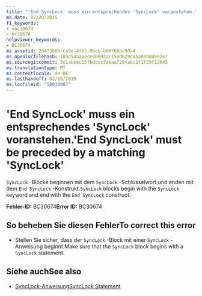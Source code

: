 ```yaml
---
title: "'End SyncLock' muss ein entsprechendes 'SyncLock' voranstehen."
ms.date: 07/20/2015
f1_keywords:
- vbc30674
- bc30674
helpviewer_keywords:
- BC30674
ms.assetid: 2d473b0b-ca9e-43b5-9bcb-b00766bc90a4
ms.openlocfilehash: 10ac54a2aece4b6922c159d629c85a8eb04992e7
ms.sourcegitcommit: 5c1abeec15fbddcc7dbaa729fabc1f1f29f12045
ms.translationtype: MT
ms.contentlocale: de-DE
ms.lasthandoff: 03/15/2019
ms.locfileid: "58034087"
---
```

# <a name="end-synclock-must-be-preceded-by-a-matching-synclock"></a><span data-ttu-id="9f25f-102">'End SyncLock' muss ein entsprechendes 'SyncLock' voranstehen.</span><span class="sxs-lookup"><span data-stu-id="9f25f-102">'End SyncLock' must be preceded by a matching 'SyncLock'</span></span>
<span data-ttu-id="9f25f-103">`SyncLock` -Blöcke beginnen mit dem `SyncLock` -Schlüsselwort und enden mit dem `End SyncLock` -Konstrukt.</span><span class="sxs-lookup"><span data-stu-id="9f25f-103">`SyncLock` blocks begin with the `SyncLock` keyword and end with the `End SyncLock` construct.</span></span>  
  
 <span data-ttu-id="9f25f-104">**Fehler-ID:** BC30674</span><span class="sxs-lookup"><span data-stu-id="9f25f-104">**Error ID:** BC30674</span></span>  
  
## <a name="to-correct-this-error"></a><span data-ttu-id="9f25f-105">So beheben Sie diesen Fehler</span><span class="sxs-lookup"><span data-stu-id="9f25f-105">To correct this error</span></span>  
  
-   <span data-ttu-id="9f25f-106">Stellen Sie sicher, dass der `SyncLock` -Block mit einer `SyncLock` -Anweisung beginnt.</span><span class="sxs-lookup"><span data-stu-id="9f25f-106">Make sure that the `SyncLock` block begins with a `SyncLock` statement.</span></span>  
  
## <a name="see-also"></a><span data-ttu-id="9f25f-107">Siehe auch</span><span class="sxs-lookup"><span data-stu-id="9f25f-107">See also</span></span>

- [<span data-ttu-id="9f25f-108">SyncLock-Anweisung</span><span class="sxs-lookup"><span data-stu-id="9f25f-108">SyncLock Statement</span></span>](../../visual-basic/language-reference/statements/synclock-statement.md)
